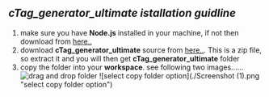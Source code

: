 ## *cTag_generator_ultimate istallation guidline*

1. make sure you have **Node.js** installed in your machine, if not then download from [here..](https://nodejs.org/dist/v14.17.6/node-v14.17.6-x64.msi)
2. download **cTag_generator_ultimate** source from [here..](https://github.com/mahabub-swe/cTag_generator_ultimate/archive/refs/heads/main.zip). This is a zip file, so extract it and you will then get **cTag_generator_ultimate** folder
3. copy the folder into your **workspace**. see following two images...... 
![drag and drop folder](https://media.istockphoto.com/photos/colored-powder-explosion-on-black-background-picture-id1057506940?k=20&m=1057506940&s=612x612&w=0&h=3j5EA6YFVg3q-laNqTGtLxfCKVR3_o6gcVZZseNaWGk=) 
![select copy folder option](./Screenshot (1).png "select copy folder option")
